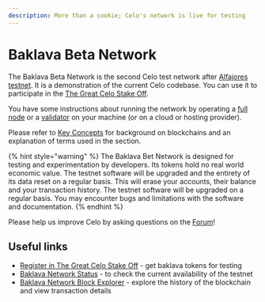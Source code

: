 ```yaml
---
description: More than a cookie; Celo's network is live for testing
---
```


# Baklava Beta Network

The Baklava Beta Network is the second Celo test network after [Alfajores testnet](alfajores-network.md). It is a demonstration of the current Celo codebase. You can use it to participate in the [The Great Celo Stake Off](https://forum.celo.org/t/the-great-celo-stake-off-the-details/136/2).

You have some instructions about running the network by operating a [full node](running-a-full-node.md) or a [validator](running-a-validator.md) on your machine \(or on a cloud or hosting provider\).

Please refer to [Key Concepts](../overview.md#background-and-key-concepts) for background on blockchains and an explanation of terms used in the section.

{% hint style="warning" %}
The Baklava Bet Network is designed for testing and experimentation by developers. Its tokens hold no real world economic value. The testnet software will be upgraded and the entirety of its data reset on a regular basis. This will erase your accounts, their balance and your transaction history. The testnet software will be upgraded on a regular basis. You may encounter bugs and limitations with the software and documentation.
{% endhint %}

Please help us improve Celo by asking questions on the [Forum](https://forum.celo.org)!

## Useful links

- [Register in The Great Celo Stake Off](https://docs.google.com/forms/d/e/1FAIpQLSfbn5hTJ4UIWpN92-o2qMTUB0UnrFsL0fm97XqGe4VhhN_r5A/viewform) - get baklava tokens for testing
- [Baklava Network Status](https://baklava-ethstats.celo-testnet.org) - to check the current availability of the testnet
- [Baklava Network Block Explorer](https://baklava-blockscout.celo-testnet.org) - explore the history of the blockchain and view transaction details
